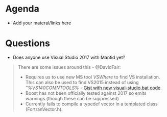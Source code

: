Agenda
======

* Add your materal/links here

Questions
=========

* Does anyone use Visual Studio 2017 with Mantid yet?
  
  
>There are some issues around this - @DavidFair: 
>  * Requires us to use new MS tool *VSWhere* to find VS installation. This can also be used to find VS2015 instead of using *"%VS140COMNTOOLS%* - [Gist with new visual-studio.bat code](https://gist.github.com/DavidFair/995285a0b6bc8afc0d91b1f55a2d98b2). 
>  * Boost has not been officially tested against 2017 so emits warnings (though these can be suppressed) 
>  * Currently fails to compile a typedef vector in a templated class (FortranVector.h). 
